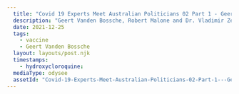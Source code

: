 ```yaml
---
  title: "Covid 19 Experts Meet Australian Politicians 02 Part 1 - Geert Vanden Bossche"
  description: "Geert Vanden Bossche, Robert Malone and Dr. Vladimir Zelenko talk with Australian politicians about Covid-19"
  date: 2021-12-25
  tags:
    - vaccine
    - Geert Vanden Bossche
  layout: layouts/post.njk
  timestamps:
    - hydroxycloroquine:
  mediaType: odysee
  assetId: "Covid-19-Experts-Meet-Australian-Politicians-02-Part-1---Geert-Vanden-Bossche/ed64db1fb0a0cb340ebdfd7fb70ae91ba1c580e"
---
```

